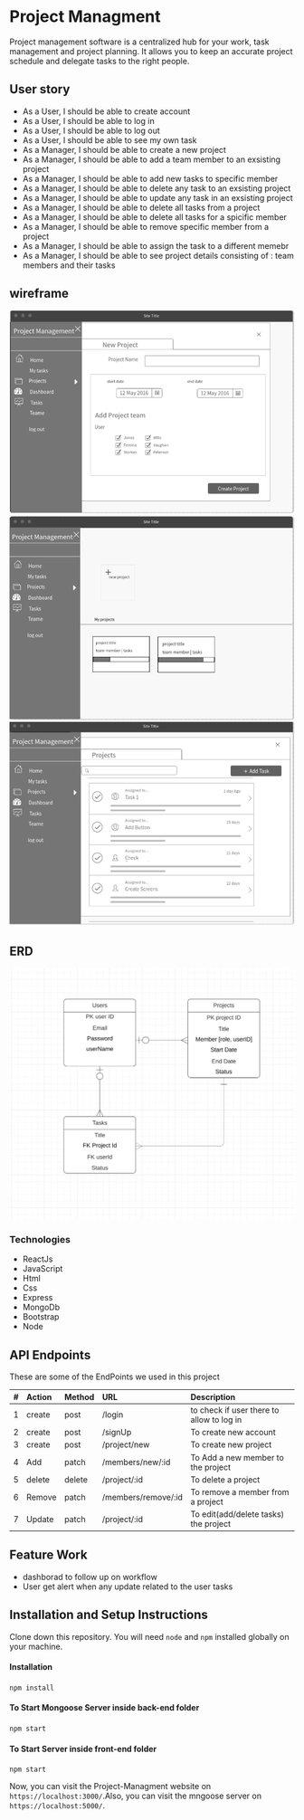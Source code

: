 # Project Managment
Project management software is a centralized hub for your work, task management and project planning. 
It allows you to keep an accurate project schedule and delegate tasks to the right people.


## User story
- As a User, I should be able to create account
- As a User, I should be able to log in
- As a User, I should be able to log out
- As a User, I should be able to see my own task
- As a Manager, I should be able to create a new project
- As a Manager, I should be able to add a team member to an exsisting project
- As a Manager, I should be able to add new tasks to specific member
- As a Manager, I should be able to delete any task to an exsisting project
- As a Manager, I should be able to update any task in an exsisting project
- As a Manager, I should be able to delete all tasks from a project
- As a Manager, I should be able to delete all tasks for a spicific member
- As a Manager, I should be able to remove specific member from a project
- As a Manager, I should be able to assign the task to a different memebr
- As a Manager, I should be able to see project details consisting of : team members and their tasks

## wireframe
![image](imgs/addProject.png)
![image](imgs/Home.png)
![image](imgs/tasks.png)

## ERD
![image](imgs/ERD.png)

### Technologies
- ReactJs
- JavaScript 
- Html
- Css
- Express
- MongoDb
- Bootstrap
- Node

## API Endpoints
These are some of the EndPoints we used in this project

| #  |  Action  |  Method |  URL  |  Description  |
| :------------ | :------------ | :------------ | :------------ | :------------ |
|  1|  create |post  |   /login |  to check if user there to allow to log in|
|   2|  create | post  |/signUp   | To create new account|
|   3|   create |post  |/project/new   | To create new project |
|   4|   Add | patch  | /members/new/:id  |To Add a new member to the project |
|   5|   delete | delete  |  /project/:id | To delete a project|
|   6|   Remove |patch   |/members/remove/:id   | To remove a member from a project|
|   7|    Update|patch   |/project/:id   |To edit(add/delete tasks) the project |


## Feature Work
- dashborad to follow up on workflow
- User get alert when any update related to the user tasks
## Installation and Setup Instructions
Clone down this repository. You will need `node` and `npm` installed globally on your machine.

#### Installation
`npm install`

#### To Start Mongoose Server inside back-end folder
`npm start`

#### To Start Server inside front-end folder
`npm start`

Now, you can visit the Project-Managment website on `https://localhost:3000/`.Also, you can visit the mngoose server on `https://localhost:5000/`.

